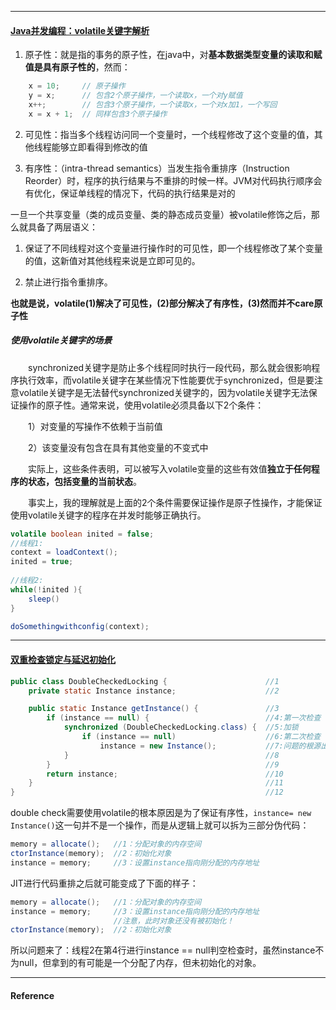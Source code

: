 



---
#### [Java并发编程：volatile关键字解析](http://www.cnblogs.com/dolphin0520/p/3920373.html)

1. 原子性：就是指的事务的原子性，在java中，对**基本数据类型变量的读取和赋值是具有原子性的**，然而：

```java
    x = 10;     // 原子操作
    y = x;      // 包含2个原子操作，一个读取x，一个对y赋值
    x++;        // 包含3个原子操作，一个读取x，一个对x加1，一个写回
    x = x + 1;  // 同样包含3个原子操作
```

2. 可见性：指当多个线程访问同一个变量时，一个线程修改了这个变量的值，其他线程能够立即看得到修改的值

3. 有序性：（intra-thread semantics）当发生指令重排序（Instruction Reorder）时，程序的执行结果与不重排的时候一样。JVM对代码执行顺序会有优化，保证单线程的情况下，代码的执行结果是对的



一旦一个共享变量（类的成员变量、类的静态成员变量）被volatile修饰之后，那么就具备了两层语义：

1. 保证了不同线程对这个变量进行操作时的可见性，即一个线程修改了某个变量的值，这新值对其他线程来说是立即可见的。

2. 禁止进行指令重排序。



**也就是说，volatile(1)解决了可见性，(2)部分解决了有序性，(3)然而并不care原子性**

##### 使用volatile关键字的场景

　　synchronized关键字是防止多个线程同时执行一段代码，那么就会很影响程序执行效率，而volatile关键字在某些情况下性能要优于synchronized，但是要注意volatile关键字是无法替代synchronized关键字的，因为volatile关键字无法保证操作的原子性。通常来说，使用volatile必须具备以下2个条件：

　　1）对变量的写操作不依赖于当前值

　　2）该变量没有包含在具有其他变量的不变式中

　　实际上，这些条件表明，可以被写入volatile变量的这些有效值**独立于任何程序的状态，包括变量的当前状态**。

　　事实上，我的理解就是上面的2个条件需要保证操作是原子性操作，才能保证使用volatile关键字的程序在并发时能够正确执行。

```java
volatile boolean inited = false;
//线程1:
context = loadContext();  
inited = true;            
 
//线程2:
while(!inited ){
    sleep()
}

doSomethingwithconfig(context);

```



---
#### [双重检查锁定与延迟初始化](http://www.infoq.com/cn/articles/double-checked-locking-with-delay-initialization)

```java
public class DoubleCheckedLocking {                      //1
    private static Instance instance;                    //2

    public static Instance getInstance() {               //3
        if (instance == null) {                          //4:第一次检查
            synchronized (DoubleCheckedLocking.class) {  //5:加锁
                if (instance == null)                    //6:第二次检查
                    instance = new Instance();           //7:问题的根源出在这里
            }                                            //8
        }                                                //9
        return instance;                                 //10
    }                                                    //11
}                                                        //12
```



double check需要使用volatile的根本原因是为了保证有序性，`instance= new Instance()`这一句并不是一个操作，而是从逻辑上就可以拆为三部分伪代码：

```java
memory = allocate();   //1：分配对象的内存空间
ctorInstance(memory);  //2：初始化对象
instance = memory;     //3：设置instance指向刚分配的内存地址
```

JIT进行代码重排之后就可能变成了下面的样子：

```java
memory = allocate();   //1：分配对象的内存空间
instance = memory;     //3：设置instance指向刚分配的内存地址
                       //注意，此时对象还没有被初始化！
ctorInstance(memory);  //2：初始化对象
```

所以问题来了：线程2在第4行进行instance == null判空检查时，虽然instance不为null，但拿到的有可能是一个分配了内存，但未初始化的对象。

----
#### Reference
